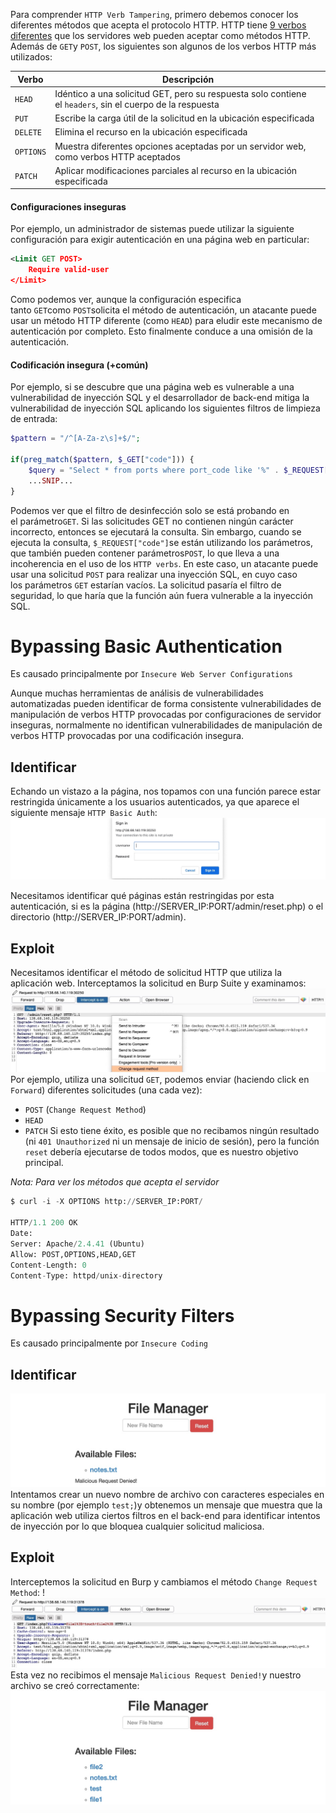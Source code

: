 Para comprender `HTTP Verb Tampering`, primero debemos conocer los diferentes métodos que acepta el protocolo HTTP. HTTP tiene [9 verbos diferentes](https://developer.mozilla.org/en-US/docs/Web/HTTP/Methods) que los servidores web pueden aceptar como métodos HTTP. Además de `GET`y `POST`, los siguientes son algunos de los verbos HTTP más utilizados:

| Verbo     | Descripción                                                                                               |
| --------- | --------------------------------------------------------------------------------------------------------- |
| `HEAD`    | Idéntico a una solicitud GET, pero su respuesta solo contiene el `headers`, sin el cuerpo de la respuesta |
| `PUT`     | Escribe la carga útil de la solicitud en la ubicación especificada                                        |
| `DELETE`  | Elimina el recurso en la ubicación especificada                                                           |
| `OPTIONS` | Muestra diferentes opciones aceptadas por un servidor web, como verbos HTTP aceptados                     |
| `PATCH`   | Aplicar modificaciones parciales al recurso en la ubicación especificada                                  |

#### Configuraciones inseguras

Por ejemplo, un administrador de sistemas puede utilizar la siguiente configuración para exigir autenticación en una página web en particular:

```xml
<Limit GET POST>
    Require valid-user
</Limit>
```

Como podemos ver, aunque la configuración especifica tanto `GET`como `POST`solicita el método de autenticación, un atacante puede usar un método HTTP diferente (como `HEAD`) para eludir este mecanismo de autenticación por completo. Esto finalmente conduce a una omisión de la autenticación.
#### Codificación insegura (+común)
Por ejemplo, si se descubre que una página web es vulnerable a una vulnerabilidad de inyección SQL y el desarrollador de back-end mitiga la vulnerabilidad de inyección SQL aplicando los siguientes filtros de limpieza de entrada:

```php
$pattern = "/^[A-Za-z\s]+$/";

if(preg_match($pattern, $_GET["code"])) {
    $query = "Select * from ports where port_code like '%" . $_REQUEST["code"] . "%'";
    ...SNIP...
}
```

Podemos ver que el filtro de desinfección solo se está probando en el parámetro`GET`. Si las solicitudes GET no contienen ningún carácter incorrecto, entonces se ejecutará la consulta. Sin embargo, cuando se ejecuta la consulta, `$_REQUEST["code"]`se están utilizando los parámetros, que también pueden contener parámetros`POST`, lo que lleva a una incoherencia en el uso de los `HTTP verbs`. En este caso, un atacante puede usar una solicitud `POST` para realizar una inyección SQL, en cuyo caso los parámetros `GET` estarían vacíos. La solicitud pasaría el filtro de seguridad, lo que haría que la función aún fuera vulnerable a la inyección SQL.

# Bypassing Basic Authentication

Es causado principalmente por `Insecure Web Server Configurations`

Aunque muchas herramientas de análisis de vulnerabilidades automatizadas pueden identificar de forma consistente vulnerabilidades de manipulación de verbos HTTP provocadas por configuraciones de servidor inseguras, normalmente no identifican vulnerabilidades de manipulación de verbos HTTP provocadas por una codificación insegura.

## Identificar
Echando un vistazo a la página, nos topamos con una función parece estar restringida únicamente a los usuarios autenticados, ya que aparece el siguiente mensaje `HTTP Basic Auth`:
![[web_attacks_verb_tampering_1.jpg]](https://raw.githubusercontent.com/Tony-Sec/Bug-Bounty-Hunter/refs/heads/main/img/web_attacks_verb_tampering_1.jpg)

Necesitamos identificar qué páginas están restringidas por esta autenticación, si es la página (http://SERVER_IP:PORT/admin/reset.php) o el directorio (http://SERVER_IP:PORT/admin).

## Exploit
Necesitamos identificar el método de solicitud HTTP que utiliza la aplicación web. Interceptamos la solicitud en Burp Suite y examinamos:
![[web_attacks_verb_tampering_2.jpg]](https://raw.githubusercontent.com/Tony-Sec/Bug-Bounty-Hunter/refs/heads/main/img/web_attacks_verb_tampering_2.jpg)
Por ejemplo, utiliza una solicitud `GET`, podemos enviar (haciendo click en `Forward`) diferentes solicitudes (una cada vez):
- `POST` (`Change Request Method`)
- `HEAD` 
- `PATCH`
Si esto tiene éxito, es posible que no recibamos ningún resultado (ni `401 Unauthorized` ni un mensaje de inicio de sesión), pero la función `reset` debería ejecutarse de todos modos, que es nuestro objetivo principal.

*Nota: Para ver los métodos que acepta el servidor*
```python
$ curl -i -X OPTIONS http://SERVER_IP:PORT/

HTTP/1.1 200 OK
Date: 
Server: Apache/2.4.41 (Ubuntu)
Allow: POST,OPTIONS,HEAD,GET
Content-Length: 0
Content-Type: httpd/unix-directory
```
# Bypassing Security Filters

Es causado principalmente por `Insecure Coding`  
## Identificar
![[web_attacks_verb_tampering_3.jpg]](https://raw.githubusercontent.com/Tony-Sec/Bug-Bounty-Hunter/refs/heads/main/img/web_attacks_verb_tampering_3.jpg)
Intentamos crear un nuevo nombre de archivo con caracteres especiales en su nombre (por ejemplo `test;`)y obtenemos un mensaje que muestra que la aplicación web utiliza ciertos filtros en el back-end para identificar intentos de inyección por lo que bloquea cualquier solicitud maliciosa.
## Exploit

Interceptemos la solicitud en Burp y cambiamos el método `Change Request Method`: !![[web_attacks_verb_tampering_4.jpg]](https://raw.githubusercontent.com/Tony-Sec/Bug-Bounty-Hunter/refs/heads/main/img/web_attacks_verb_tampering_4.jpg)
Esta vez no recibimos el mensaje `Malicious Request Denied!`y nuestro archivo se creó correctamente:
![[web_attacks_verb_tampering_5.jpg]](https://raw.githubusercontent.com/Tony-Sec/Bug-Bounty-Hunter/refs/heads/main/img/web_attacks_verb_tampering_5.jpg)
